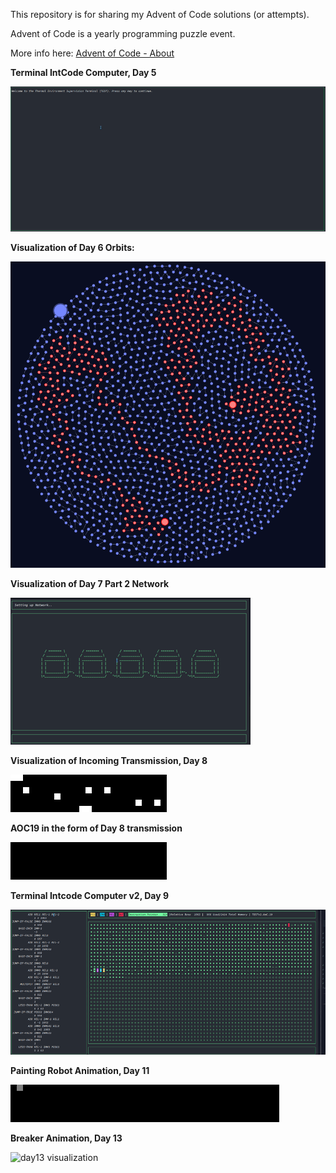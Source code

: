 This repository is for sharing my Advent of Code solutions (or attempts).

Advent of Code is a yearly programming puzzle event.

More info here: [Advent of Code - About](https://adventofcode.com/2019/about)

**Terminal IntCode Computer, Day 5**

![day05 visualization](Computer.gif)

**Visualization of Day 6 Orbits:**

![day06 visualization](day06.png)

**Visualization of Day 7 Part 2 Network**

![day07 visualization](network_vis.gif)

**Visualization of Incoming Transmission, Day 8**

![day08 visualization](transmission.gif)

**AOC19 in the form of Day 8 transmission**

![AOC19 transmission visualization](AOC19.gif)

**Terminal Intcode Computer v2, Day 9**

![day09 visualization](Computer2.gif)

**Painting Robot Animation, Day 11**

![day11 visualization](langtons_robot.gif)

**Breaker Animation, Day 13**

![day13 visualization](breaker.gif)